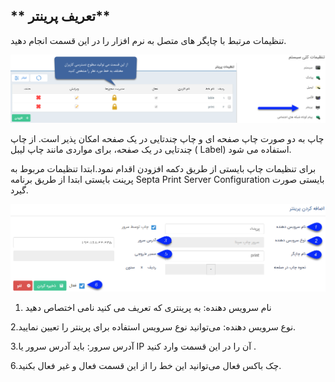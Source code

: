 ## ** تعریف پرینتر**
تنظیمات مرتبط با چاپگر های متصل به نرم افزار را در این قسمت انجام دهید.

![](printer.png)

چاپ به دو صورت چاپ صفحه ای و چاپ چندتایی در یک صفحه امکان پذیر است. از چاپ چندتایی در یک صفحه، برای مواردی مانند چاپ لیبل ( Label) استفاده می شود.

 برای تنظیمات چاپ بایستی از طریق دکمه افزودن اقدام نمود.ابتدا تنظیمات مربوط به پرینت بایستی ابتدا از طریق برنامه Septa Print Server Configuration  بایستی صورت گیرد.
 
 
 ![](printer2.png)
 
1. نام سرویس دهنده: به پرینتری که تعریف می کنید نامی اختصاص دهید

2.نوع سرویس دهنده: می‌توانید نوع سرویس استفاده  برای پرینتر را تعیین نمایید.

3.آدرس سرور: باید آدرس سرور یا  IP آن را در این قسمت وارد کنید .

6.چک باکس فعال می‌توانید این خط را از این قسمت فعال و غیر فعال بکنید.

